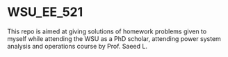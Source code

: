 # WSU_EE_521
This repo is aimed at giving solutions of homework problems given to myself while attending the WSU as a PhD scholar, attending power system analysis and operations course by Prof. Saeed L.

